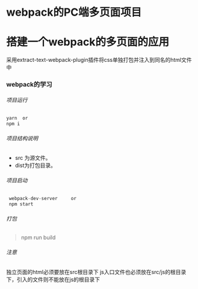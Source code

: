 # webpack的PC端多页面项目

# 搭建一个webpack的多页面的应用
采用extract-text-webpack-plugin插件将css单独打包并注入到同名的html文件中

### webpack的学习
###### 项目运行
```js
yarn  or
npm i
```
###### 项目结构说明

* src 为源文件。  
* dist为打包目录。

###### 项目启动
```js
 webpack-dev-server     or
 npm start
```
###### 打包
>  npm run build


###### 注意
独立页面的html必须要放在src根目录下
js入口文件也必须放在src/js的根目录下，引入的文件则不能放在js的根目录下


